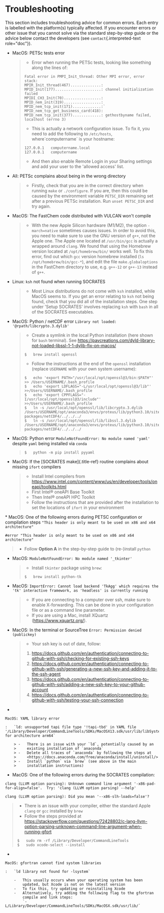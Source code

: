 # Troubleshooting

This section includes troubleshooting advice for common errors. Each
entry is labelled with the platform(s) typically affected. If you
encounter errors or other issue that you cannot solve via the standard
step-by-step guide or the advice below contact the developers (see
`contact`{.interpreted-text role="doc"}).

-   MacOS: PETSc tests error

    > -   Error when running the PETSc tests, looking like something
    >     along the lines of:
    >
    > ``` console
    > Fatal error in PMPI_Init_thread: Other MPI error, error stack:
    > MPIR_Init_thread(467)..............:
    > MPID_Init(177).....................: channel initialization failed
    > MPIDI_CH3_Init(70).................:
    > MPID_nem_init(319).................:
    > MPID_nem_tcp_init(171).............:`
    > MPID_nem_tcp_get_business_card(418):
    > MPID_nem_tcp_init(377).............: gethostbyname failed, localhost (errno 3)
    > ```
    >
    > -   This is actually a network configuration issue. To fix it, you
    >     need to add the following to `/etc/hosts`,
    >     where\`computername\` is your hostname:
    >
    > ``` console
    > 127.0.0.1   computername.local  
    > 127.0.0.1   computername
    > ```
    >
    > -   And then also enable Remote Login in your Sharing settings and
    >     add your user to the \'allowed access\' list.

-   All: PETSc complains about being in the wrong directory

    > -   Firstly, check that you are in the correct directory when
    >     running `make` or `./configure`. If you are, then this could
    >     be caused by the environment variable `PETSC_DIR` remaining
    >     set after a previous PETSc installation. Run `unset PETSC_DIR`
    >     and try again.

-   MacOS: The FastChem code distributed with VULCAN won\'t compile

    > -   With the new Apple Silicon hardware (M1/M2), the option
    >     `-march=native` sometimes causes issues. In order to avoid
    >     this, you need to make sure to use the GNU version of `g++`,
    >     not the Apple one. The Apple one located at `/usr/bin/gcc` is
    >     actually a wrapped around `clang`. We found that using the
    >     Homebrew version located at `/opt/homebrew/bin/` works well.
    >     To fix this error, find out which `gcc` version homebrew
    >     installed (`ls /opt/homebrew/bin/gcc-*`), and edit the file
    >     `make.globaloptions` in the FastChem directory to use, e.g.
    >     `g++-12` or `g++-13` instead of `g++`.

-   Linux: `ksh` not found when running SOCRATES

    > -   Most Linux distributions do not come with `ksh` installed,
    >     while MacOS seems to. If you get an error relating to `ksh`
    >     not being found, check that you did all of the installation
    >     steps. One step under \'Setup SOCRATES\' involves replacing
    >     `ksh` with `bash` in all of the SOCRATES executables.

-   MacOS: Python / netCDF error
    `Library not loaded: '@rpath/libcrypto.3.dylib'`

    > -   Create a symlink in the local Python installation (here shown
    >     for `bash` terminal). See
    >     <https://pavcreations.com/dyld-library-not-loaded-libssl-1-1-dylib-fix-on-macos/>
    >
    > ``` console
    > $   brew install openssl
    > ```
    >
    > -   Follow the instructions at the end of the `openssl`
    >     installation (replace `USERNAME` with your own system
    >     username):
    >
    > ``` console
    > $   echo 'export PATH="/usr/local/opt/openssl@3/bin:$PATH"' >> /Users/USERNAME/.bash_profile  
    > $   echo 'export LDFLAGS="-L/usr/local/opt/openssl@3/lib"' >>/Users/USERNAME/.bash_profile  
    > $   echo 'export CPPFLAGS="-I/usr/local/opt/openssl@3/include"' >>/Users/USERNAME/.bash_profile
    > $   ln -s /usr/local/opt/openssl/lib/libcrypto.3.dylib /Users/USERNAME/opt/anaconda3/envs/proteus/lib/python3.10/site-packages/netCDF4/../../../
    > $   ln -s /usr/local/opt/openssl/lib/libssl.3.dylib /Users/USERNAME/opt/anaconda3/envs/proteus/lib/python3.10/site-packages/netCDF4/../../../
    > ```

-   MacOS: Python error `ModuleNotFoundError: No module named 'yaml'`
    despite `yaml` being installed via `conda`

    > ``` console
    > $   python -m pip install pyyaml
    > ```

-   MacOS: If the [SOCRATES make]{.title-ref} routine complains about
    missing `ifort` compilers

    > -   Install Intel compilers from
    >     <https://www.intel.com/content/www/us/en/developer/tools/oneapi/toolkits.html>
    > -   First Intel® oneAPI Base Toolkit
    > -   Then Intel® oneAPI HPC Toolkit
    > -   Follow the instructions that are provided after the
    >     installation to set the locations of `ifort` in your
    >     environment

\* MacOS: One of the following errors during PETSC configuration or
compilation steps
`"This header is only meant to be used on x86 and x64 architecture"`

`#error "This header is only meant to be used on x86 and x64 architecture"`

> -   Follow **Option A** in the step-by-step guide to (re-)install
>     `python`

-   MacOS: `ModuleNotFoundError: No module named '_tkinter'`

    > -   Install `tkinter` package using `brew`:
    >
    > ``` console
    > $   brew install python-tk
    > ```

-   MacOS:
    `ImportError: Cannot load backend 'TkAgg' which requires the 'tk' interactive framework, as 'headless' is currently running`

    > -   If you are connecting to a computer over ssh, make sure to
    >     enable X-forwarding. This can be done in your configuration
    >     file or as a command line parameter.
    > -   If you are using a Mac, install XQuartz
    >     (<https://www.xquartz.org/>).

-   MacOS: In the terminal or SourceTree
    `Error: Permission denied (publickey)`

    > -   Your ssh key is out of date, follow:
    >
    > 1.  <https://docs.github.com/en/authentication/connecting-to-github-with-ssh/checking-for-existing-ssh-keys>
    > 2.  <https://docs.github.com/en/authentication/connecting-to-github-with-ssh/generating-a-new-ssh-key-and-adding-it-to-the-ssh-agent>
    > 3.  <https://docs.github.com/en/authentication/connecting-to-github-with-ssh/adding-a-new-ssh-key-to-your-github-account>
    > 4.  <https://docs.github.com/en/authentication/connecting-to-github-with-ssh/testing-your-ssh-connection>

-   

    MacOS: YAML library error

    :   `ld: unsupported tapi file type '!tapi-tbd' in YAML file '/Library/Developer/CommandLineTools/SDKs/MacOSX13.sdk/usr/lib/libSystem.tbd' for architecture arm64`

        > -   There is an issue with your `ld`, potentially caused by an
        >     existing installation of `anaconda`
        > -   Delete all traces of `anaconda` by following the steps at
        >     <https://docs.anaconda.com/free/anaconda/install/uninstall/>
        > -   Install `python` via `brew` (see above in the main
        >     installation instructions)

-   MacOS: One of the following errors during the SOCRATES compilation:

`clang (LLVM option parsing): Unknown command line argument '-x86-pad-for-align=false'.  Try: 'clang (LLVM option parsing) --help'`

`clang (LLVM option parsing): Did you mean '--x86-slh-loads=false'?`

> -   There is an issue with your compiler, either the standard Apple
>     `clang` or `gcc` installed by `brew`
> -   Follow the steps provided at
>     <https://stackoverflow.com/questions/72428802/c-lang-llvm-option-parsing-unknown-command-line-argument-when-running-gfort>
>
> ``` console
> $   sudo rm -rf /Library/Developer/CommandLineTools
> $   sudo xcode-select --install
> ```

-   

    MacOS: gfortran cannot find system libraries

    :   `ld library not found for -lsystem`

        -   This usually occurs when your operating system has been
            updated, but Xcode is not on the latest version
        -   To fix this, try updating or reinstalling Xcode
        -   Alternatively, try adding the following flag to the gfortran
            compile and link steps:
            `-L/Library/Developer/CommandLineTools/SDKs/MacOSX.sdk/usr/lib/`
